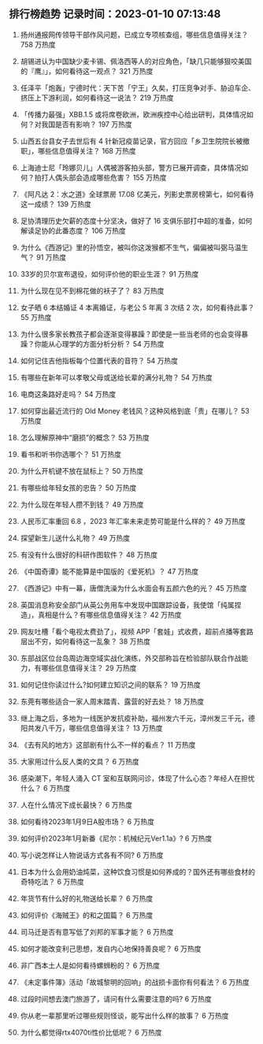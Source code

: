 
## 排行榜趋势 记录时间：2023-01-10 07:13:48
  
  1. 扬州通报网传领导干部作风问题，已成立专项核查组，哪些信息值得关注？ 758 万热度
    
  2. 胡锡进认为中国缺少麦卡锡、佩洛西等人的对应角色，「缺几只能够狠咬美国的『鹰』」，如何看待这一观点？ 321 万热度
    
  3. 任泽平「炮轰」宁德时代：天下苦「宁王」久矣，打压竞争对手、胁迫车企、挤压上下游利润，如何看待这一说法？ 219 万热度
    
  4. 「传播力最强」XBB.1.5 或将席卷欧洲，欧洲疾控中心给出研判，具体情况如何？对我国是否有影响？ 197 万热度
    
  5. 山西五台县女子去世后有 4 针新冠疫苗记录，官方回应「乡卫生院院长被撤职」，哪些信息值得关注？ 168 万热度
    
  6. 上海迪士尼「玲娜贝儿」人偶被游客拍头部，警方已展开调查，具体情况如何？拍打人偶头部会造成哪些危害？ 155 万热度
    
  7. 《阿凡达 2：水之道》全球票房 17.08 亿美元，列影史票房榜第七，如何看待这一成绩？ 139 万热度
    
  8. 足协清理历史欠薪的态度十分坚决，做好了 16 支俱乐部打中超的准备，如何解读足协的此番态度？ 106 万热度
    
  9. 为什么《西游记》里的孙悟空，被叫你这泼猴都不生气，偏偏被叫弼马温生气？ 91 万热度
    
  10. 33岁的贝尔宣布退役，如何评价他的职业生涯？ 91 万热度
    
  11. 为什么现在见不到棉花做的袄子了？ 83 万热度
    
  12. 女子晒 6 本结婚证 4 本离婚证，与老公 5 年离 3 次结 2 次，如何看待此事？ 55 万热度
    
  13. 为什么很多家长教孩子都会逐渐变得暴躁？即使是一些当老师的也会变得暴躁？你能从心理学的方面分析分析？ 54 万热度
    
  14. 如何记住吉他指板每个位置代表的音符？ 54 万热度
    
  15. 有哪些在新年可以孝敬父母或送给长辈的满分礼物？ 54 万热度
    
  16. 电商这条路好走吗？ 54 万热度
    
  17. 如何穿出最近流行的 Old Money 老钱风？这种风格到底「贵」在哪儿？ 53 万热度
    
  18. 怎么理解原神中“磨损”的概念？ 53 万热度
    
  19. 看书和听书你选哪个？ 51 万热度
    
  20. 为什么开机键不放在鼠标上？ 50 万热度
    
  21. 有哪些给年轻女孩的忠告？ 50 万热度
    
  22. 为什么现在年轻人攒不到钱？ 49 万热度
    
  23. 人民币汇率重回 6.8 ，2023 年汇率未来走势可能是什么样的？ 49 万热度
    
  24. 探望新生儿送什么礼物？ 49 万热度
    
  25. 有没有什么很好的科研作图软件？ 48 万热度
    
  26. 《中国奇谭》能不能算是中国版的《爱死机》？ 47 万热度
    
  27. 《西游记》中有一幕，唐僧洗澡为什么水面会有五颜六色的光？ 45 万热度
    
  28. 英国消息称安全部门从英公务用车中发现中国跟踪设备，我使馆「纯属捏造」，真相是什么？有哪些信息值得关注？ 42 万热度
    
  29. 网友吐槽「看个电视太费劲了」，视频 APP「套娃」式收费，超前点播等套路层出不穷，如何看待这一乱象？ 38 万热度
    
  30. 东部战区位台岛周边海空域实战化演练，外交部称旨在检验部队联合作战能力，有哪些信息值得关注？ 29 万热度
    
  31. 如何记住你读过什么?如何建立知识之间的联系？ 19 万热度
    
  32. 东莞有哪些适合一家人周末踏青、露营的好去处？ 18 万热度
    
  33. 继上海之后，多地为一线医护发抗疫补助，福州发六千元，漳州发三千元，德阳共发八千万，哪些信息值得关注？ 13 万热度
    
  34. 《去有风的地方》这部剧有什么不一样的看点？ 11 万热度
    
  35. 大家用过什么反人类的文具？ 6 万热度
    
  36. 感染潮下，年轻人涌入 CT 室和互联网问诊，体现了什么心态？年经人在担忧什么？ 6 万热度
    
  37. 人在什么情况下成长最快？ 6 万热度
    
  38. 如何看待2023年1月9日A股市场？ 6 万热度
    
  39. 如何评价2023年1月新番《尼尔：机械纪元Ver1.1a》? 6 万热度
    
  40. 写小说怎样让人物说话方式各有不同? 6 万热度
    
  41. 日本为什么会用奶油炖菜，这种饮食习惯是如何养成的？国外还有哪些食材的奇特吃法？ 6 万热度
    
  42. 年货节有什么好的礼物送给长辈？ 6 万热度
    
  43. 如何评价《海贼王》的和之国篇？ 6 万热度
    
  44. 司马迁是否有意写低了刘邦的军事才能？ 6 万热度
    
  45. 如何才能改变利己思想，发自内心地保持善良呢？ 6 万热度
    
  46. 非广西本土人是如何看待螺蛳粉的？ 6 万热度
    
  47. 《未定事件簿》活动「故城黎明的回响」的战损卡面你有何看法？ 6 万热度
    
  48. 过段时间想去澳门旅游了，请问有什么需要注意的吗? 6 万热度
    
  49. 你从老一辈那里听过哪些规则怪谈，能写出什么样的故事？ 6 万热度
    
  50. 为什么都觉得rtx4070ti性价比低呢？ 6 万热度
    